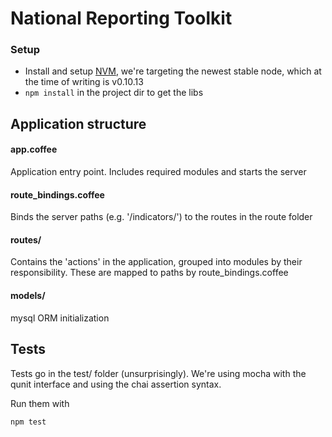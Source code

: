 # National Reporting Toolkit

### Setup

- Install and setup [NVM](https://github.com/creationix/nvm), we're targeting
the newest stable node, which at the time of writing is v0.10.13
- `npm install` in the project dir to get the libs

## Application structure

#### app.coffee
Application entry point. Includes required modules and starts the server

#### route_bindings.coffee
Binds the server paths (e.g. '/indicators/') to the routes in the route folder

#### routes/
Contains the 'actions' in the application, grouped into modules by their 
responsibility. These are mapped to paths by route_bindings.coffee

#### models/
mysql ORM initialization


## Tests
Tests go in the test/ folder (unsurprisingly). We're using mocha with the qunit
interface and using the chai assertion syntax.

Run them with 

`npm test`
